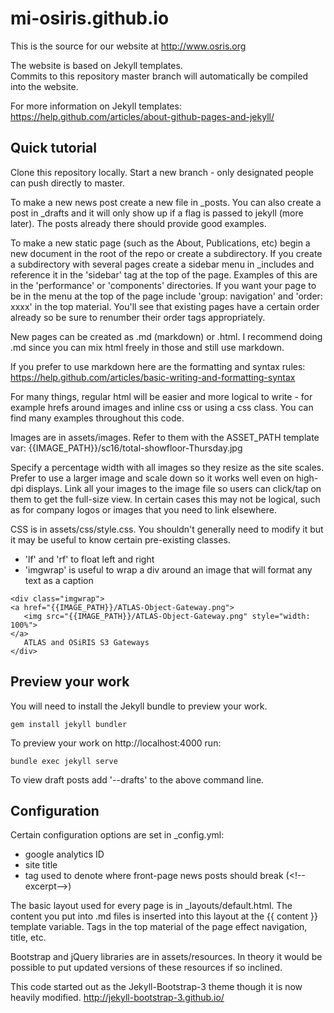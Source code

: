 # mi-osiris.github.io
This is the source for our website at http://www.osris.org

The website is based on Jekyll templates.  
Commits to this repository master branch will automatically be compiled into the website.

For more information on Jekyll templates: https://help.github.com/articles/about-github-pages-and-jekyll/

## Quick tutorial 

Clone this repository locally.  Start a new branch - only designated people can push directly to master.

To make a new news post create a new file in _posts.  You can also create a post in _drafts and it will only show up if a 
flag is passed to jekyll (more later).  The posts already there should provide good examples.

To make a new static page (such as the About, Publications, etc) begin a new document in the root of the repo or create 
a subdirectory.  If you create a subdirectory with several pages create a sidebar menu in _includes and reference it in the 
'sidebar' tag at the top of the page.  Examples of this are in the 'performance' or 'components' directories.  If you want your page
to be in the menu at the top of the page include 'group: navigation' and 'order: xxxx' in the top material.  You'll see that
existing pages have a certain order already so be sure to renumber their order tags appropriately.  

New pages can be created as .md (markdown) or .html. I recommend doing .md since you can mix html freely in those and still 
use markdown. 

If you prefer to use markdown here are the formatting and syntax rules:  https://help.github.com/articles/basic-writing-and-formatting-syntax

For many things, regular html will be easier and more logical to write - for example hrefs around images and inline css or using a css class. 
You can find many examples throughout this code.    

Images are in assets/images.  Refer to them with the ASSET_PATH template var:  {{IMAGE_PATH}}/sc16/total-showfloor-Thursday.jpg

Specify a percentage width with all images so they resize as the site scales.  Prefer to use a larger image and scale down so it works well even on
high-dpi displays.  Link all your images to the image file so users can click/tap on them to get the full-size view.  In certain 
cases this may not be logical, such as for company logos or images that you need to link elsewhere.  

CSS is in assets/css/style.css.  You shouldn't generally need to modify it but it may be useful to know certain pre-existing classes.

 - 'lf' and 'rf' to float left and right
 - 'imgwrap' is useful to wrap a div around an image that will format any text as a caption
 
 ```
 <div class="imgwrap">
<a href="{{IMAGE_PATH}}/ATLAS-Object-Gateway.png">
	<img src="{{IMAGE_PATH}}/ATLAS-Object-Gateway.png" style="width: 100%">
</a>
	ATLAS and OSiRIS S3 Gateways
</div>
```

## Preview your work

You will need to install the Jekyll bundle to preview your work.  

```
gem install jekyll bundler
```

To preview your work on http://localhost:4000 run: 
```
bundle exec jekyll serve
```

To view draft posts add '--drafts' to the above command line.

## Configuration

Certain configuration options are set in _config.yml: 
 - google analytics ID 
 - site title
 - tag used to denote where front-page news posts should break (&lt;!--excerpt--&gt;)

The basic layout used for every page is in _layouts/default.html.  The content you put into .md files is inserted into this 
layout at the {{ content }} template variable.  Tags in the top material of the page effect navigation, title, etc.  

Bootstrap and jQuery libraries are in assets/resources.  In theory it would be possible to put updated versions of these resources if 
so inclined.  

This code started out as the Jekyll-Bootstrap-3 theme though it is now heavily modified.
http://jekyll-bootstrap-3.github.io/
